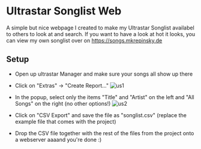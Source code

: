 # Ultrastar Songlist Web
A simple but nice webpage I created to make my Ultrastar Songlist availabel to others to look at and search.
If you want to have a look at hot it looks, you can view my own songlist over on https://songs.mkrepinsky.de
## Setup
 - Open up ultrastar Manager and make sure your songs all show up there
 - Click on "Extras" -> "Create Report..."
   ![us1](https://github.com/marrelmaker/ultrastar-songlist-web/assets/15806784/5f777366-24d6-4dc4-8fe3-16c25acc6ffb)

 - In the popup, select only the items "Title" and "Artist" on the left and "All Songs" on the right (no other options!)
   ![us2](https://github.com/marrelmaker/ultrastar-songlist-web/assets/15806784/aa652a2c-419e-4216-8b3e-34296e0ec689)

 - Click on "CSV Export" and save the file as "songlist.csv" (replace the example file that comes with the project)
 - Drop the CSV file together with the rest of the files from the project onto a webserver aaaand you're done :)
